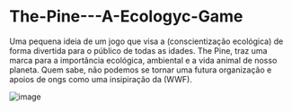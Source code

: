 # The-Pine---A-Ecologyc-Game
Uma pequena ideia de um jogo que visa a (conscientização ecológica) de forma divertida para o público de todas as idades. The Pine, traz uma marca para a importância ecológica, ambiental e a vida animal de nosso planeta. Quem sabe, não podemos se tornar uma futura organização e apoios de ongs como uma insipiração da (WWF). 

![image](https://github.com/user-attachments/assets/a5184e2e-f0e1-44a6-a4f6-b2e8750a3a9c)
